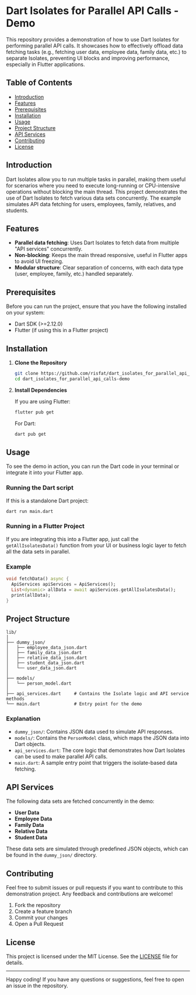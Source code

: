 # Dart Isolates for Parallel API Calls - Demo

This repository provides a demonstration of how to use Dart Isolates for performing parallel API calls. It showcases how to effectively offload data fetching tasks (e.g., fetching user data, employee data, family data, etc.) to separate Isolates, preventing UI blocks and improving performance, especially in Flutter applications.

## Table of Contents
- [Introduction](#introduction)
- [Features](#features)
- [Prerequisites](#prerequisites)
- [Installation](#installation)
- [Usage](#usage)
- [Project Structure](#project-structure)
- [API Services](#api-services)
- [Contributing](#contributing)
- [License](#license)

## Introduction

Dart Isolates allow you to run multiple tasks in parallel, making them useful for scenarios where you need to execute long-running or CPU-intensive operations without blocking the main thread. This project demonstrates the use of Dart Isolates to fetch various data sets concurrently. The example simulates API data fetching for users, employees, family, relatives, and students.

## Features

- **Parallel data fetching**: Uses Dart Isolates to fetch data from multiple "API services" concurrently.
- **Non-blocking**: Keeps the main thread responsive, useful in Flutter apps to avoid UI freezing.
- **Modular structure**: Clear separation of concerns, with each data type (user, employee, family, etc.) handled separately.

## Prerequisites

Before you can run the project, ensure that you have the following installed on your system:

- Dart SDK (>=2.12.0)
- Flutter (if using this in a Flutter project)

## Installation

1. **Clone the Repository**

   ```bash
   git clone https://github.com/risfat/dart_isolates_for_parallel_api_calls-demo.git
   cd dart_isolates_for_parallel_api_calls-demo
   ```

2. **Install Dependencies**

   If you are using Flutter:

   ```bash
   flutter pub get
   ```

   For Dart:

   ```bash
   dart pub get
   ```

## Usage

To see the demo in action, you can run the Dart code in your terminal or integrate it into your Flutter app.

### Running the Dart script

If this is a standalone Dart project:

```bash
dart run main.dart
```

### Running in a Flutter Project

If you are integrating this into a Flutter app, just call the `getAllIsolatesData()` function from your UI or business logic layer to fetch all the data sets in parallel.

### Example

```dart
void fetchData() async {
  ApiServices apiServices = ApiServices();
  List<dynamic> allData = await apiServices.getAllIsolatesData();
  print(allData);
}
```

## Project Structure

```
lib/
│
├── dummy_json/
│   ├── employee_data_json.dart
│   ├── family_data_json.dart
│   ├── relative_data_json.dart
│   ├── student_data_json.dart
│   └── user_data_json.dart
│
├── models/
│   └── person_model.dart
│
├── api_services.dart     # Contains the Isolate logic and API service methods
└── main.dart             # Entry point for the demo
```

### Explanation

- `dummy_json/`: Contains JSON data used to simulate API responses.
- `models/`: Contains the `PersonModel` class, which maps the JSON data into Dart objects.
- `api_services.dart`: The core logic that demonstrates how Dart Isolates can be used to make parallel API calls.
- `main.dart`: A sample entry point that triggers the isolate-based data fetching.

## API Services

The following data sets are fetched concurrently in the demo:

- **User Data**
- **Employee Data**
- **Family Data**
- **Relative Data**
- **Student Data**

These data sets are simulated through predefined JSON objects, which can be found in the `dummy_json/` directory.

## Contributing

Feel free to submit issues or pull requests if you want to contribute to this demonstration project. Any feedback and contributions are welcome!

1. Fork the repository
2. Create a feature branch
3. Commit your changes
4. Open a Pull Request

## License

This project is licensed under the MIT License. See the [LICENSE](LICENSE) file for details.

---

Happy coding! If you have any questions or suggestions, feel free to open an issue in the repository.
